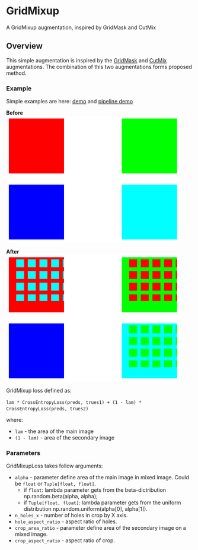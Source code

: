 # GridMixup
A GridMixup augmentation, inspired by GridMask and CutMix

## Overview
This simple augmentation is inspired by the [GridMask](https://arxiv.org/abs/2001.04086) and [CutMix](https://arxiv.org/abs/1905.04899) augmentations.
The combination of this two augmentations forms proposed method.

### Example
Simple examples are here: [demo](examples/demo.ipynb) and [pipeline demo](examples/simple_train_demo.ipynb)

**Before**<br>
![](images/img.png)<br>

**After**<br>
![](images/img_1.png)

GridMixup loss defined as:

`lam * CrossEntropyLoss(preds, trues1) + (1 - lam) * CrossEntropyLoss(preds, trues2)`

where:
- `lam` - the area of the main image
- `(1 - lam)` - area of the secondary image 

### Parameters
GridMixupLoss takes follow arguments:
- `alpha` - parameter define area of the main image in mixed image. Could be `float` or `Tuple[float, float]`.
    - if `float`: lambda parameter gets from the beta-dictribution np.random.beta(alpha, alpha);
    - if `Tuple[float, float]`: lambda parameter gets from the uniform distribution np.random.uniform(alpha[0], alpha[1]).
- `n_holes_x` - number of holes in crop by X axis.
- `hole_aspect_ratio` - aspect ratio of holes.
- `crop_area_ratio` - parameter define area of the secondary image on a mixed image.
- `crop_aspect_ratio` - aspect ratio of crop.